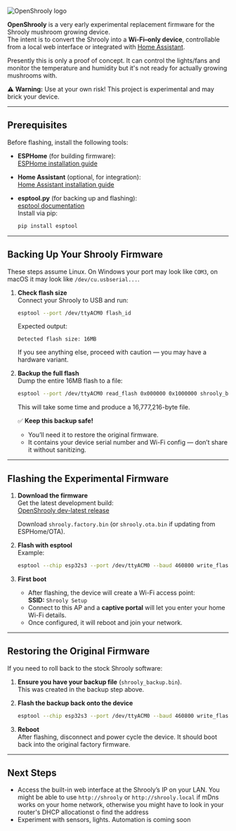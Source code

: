 ![OpenShrooly logo](https://github.com/user-attachments/assets/9fa4725c-00c0-42ce-ba5d-a9dcd2bbc7c9)


**OpenShrooly** is a very early experimental replacement firmware for the Shrooly mushroom growing device.  
The intent is to convert the Shrooly into a **Wi-Fi–only device**, controllable from a local web interface or integrated with [Home Assistant](https://www.home-assistant.io/).

Presently this is only a proof of concept. It can control the lights/fans and monitor the temperature and humidity but it's not ready for actually growing mushrooms with.

⚠️ **Warning:** Use at your own risk! This project is experimental and may brick your device.

---

## Prerequisites

Before flashing, install the following tools:

- **ESPHome** (for building firmware):  
  [ESPHome installation guide](https://esphome.io/guides/installing_esphome.html)

- **Home Assistant** (optional, for integration):  
  [Home Assistant installation guide](https://www.home-assistant.io/installation/)

- **esptool.py** (for backing up and flashing):  
  [esptool documentation](https://docs.espressif.com/projects/esptool/en/latest/)  
  Install via pip:  
  ```bash
  pip install esptool
  ```

---

## Backing Up Your Shrooly Firmware

These steps assume Linux. On Windows your port may look like `COM3`, on macOS it may look like `/dev/cu.usbserial...`.

1. **Check flash size**  
   Connect your Shrooly to USB and run:
   ```bash
   esptool --port /dev/ttyACM0 flash_id
   ```
   Expected output:
   ```
   Detected flash size: 16MB
   ```
   If you see anything else, proceed with caution — you may have a hardware variant.

2. **Backup the full flash**  
   Dump the entire 16MB flash to a file:
   ```bash
   esptool --port /dev/ttyACM0 read_flash 0x000000 0x1000000 shrooly_backup.bin
   ```
   This will take some time and produce a 16,777,216-byte file.

   ✅ **Keep this backup safe!**  
   - You’ll need it to restore the original firmware.  
   - It contains your device serial number and Wi-Fi config — don’t share it without sanitizing.

---

## Flashing the Experimental Firmware

1. **Download the firmware**  
   Get the latest development build:  
   [OpenShrooly dev-latest release](https://github.com/grahamsz/openshrooly/releases/tag/dev-latest)

   Download `shrooly.factory.bin` (or `shrooly.ota.bin` if updating from ESPHome/OTA).

2. **Flash with esptool**  
   Example:
   ```bash
   esptool --chip esp32s3 --port /dev/ttyACM0 --baud 460800 write_flash -z 0x0 shrooly.factory.bin
   ```

3. **First boot**  
   - After flashing, the device will create a Wi-Fi access point:  
     **SSID:** `Shrooly Setup`  
   - Connect to this AP and a **captive portal** will let you enter your home Wi-Fi details.  
   - Once configured, it will reboot and join your network.

---

## Restoring the Original Firmware

If you need to roll back to the stock Shrooly software:

1. **Ensure you have your backup file** (`shrooly_backup.bin`).  
   This was created in the backup step above.

2. **Flash the backup back onto the device**  
   ```bash
   esptool --chip esp32s3 --port /dev/ttyACM0 --baud 460800 write_flash -z 0x0 shrooly_backup.bin
   ```

3. **Reboot**  
   After flashing, disconnect and power cycle the device. It should boot back into the original factory firmware.

---

## Next Steps

- Access the built-in web interface at the Shrooly’s IP on your LAN.  You might be able to use `http://shrooly` or `http://shrooly.local` if mDns works on your home network, otherwise you might have to look in your router's DHCP allocationst o find the address
- Experiment with sensors, lights. Automation is coming soon
